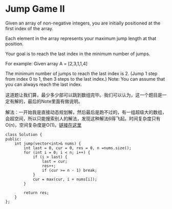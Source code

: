 Jump Game II
==============
Given an array of non-negative integers, you are initially positioned at the first index of the array.

Each element in the array represents your maximum jump length at that position.

Your goal is to reach the last index in the minimum number of jumps.

For example:
Given array A = [2,3,1,1,4]

The minimum number of jumps to reach the last index is 2. (Jump 1 step from index 0 to 1, then 3 steps to the last index.)
Note:
You can assume that you can always reach the last index.

这道题让我们算，最少多少部可以跳到数组完毕。我们可以认为，这一个题目是一定有解的，最后的Note里面有做说明。

解法：一开始我是直接动态规划解，然后最后是跑不过的，有一组超级大的数组，会超空间，所以只能搜索别人的解法，发现这种解法6得飞起。时间复杂度只有O(n)，空间复杂度是O(1)。[链接在这里](http://www.cnblogs.com/lichen782/p/leetcode_Jump_Game_II.html)

```
class Solution {
public:
    int jump(vector<int>& nums) {
        int last = 0, cur = 0, res = 0, n =nums.size();
        for (int i = 0; i < n; i++) {
            if (i > last) {
                last = cur;
                res++;
                if (cur >= n - 1) break;
            }
            cur = max(cur, i + nums[i]);
        }

        return res;
    }
};
```
